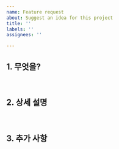 ```yaml
---
name: Feature request
about: Suggest an idea for this project
title: ''
labels: ''
assignees: ''

---
```


## 1. 무엇을?

<br>

## 2. 상세 설명

<br>

## 3. 추가 사항
